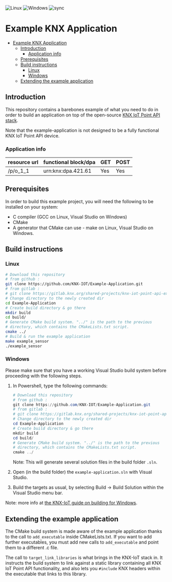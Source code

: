 ![Linux](https://github.com/KNX-IOT/Example-Application/actions/workflows/cmake-linux.yml/badge.svg)
![Windows](https://github.com/KNX-IOT/Example-Application/actions/workflows/cmake-windows.yml/badge.svg)
![sync](https://github.com/KNX-IOT/Example-Application/actions/workflows/gitlabsync.yml/badge.svg)

# Example KNX Application
<!-- TOC -->

- [Example KNX Application](#example-knx-application)
  - [Introduction](#introduction)
    - [Application info](#application-info)
  - [Prerequisites](#prerequisites)
  - [Build instructions](#build-instructions)
    - [Linux](#linux)
    - [Windows](#windows)
  - [Extending the example application](#extending-the-example-application)

<!-- /TOC -->

## Introduction

This repository contains a barebones example of what you need to do in order to
build an application on top of the open-source [KNX IoT Point API stack](https://github.com/KNX-IOT/KNX-IOT-STACK).

Note that the example-application is not designed to be a fully functional KNX IoT Point API device.

### Application info

 | resource url |  functional block/dpa  | GET | POST |
 | ------------ | ---------------------- | ----| ---- |
 | /p/o_1_1     | urn:knx:dpa.421.61     | Yes | Yes  |

## Prerequisites

In order to build this example project, you will need the following to be installed
on your system:

- C compiler (GCC on Linux, Visual Studio on Windows)
- CMake
- A generator that CMake can use - make on Linux, Visual Studio on Windows.

## Build instructions

### Linux

```bash
# Download this repository
# from github :
git clone https://github.com/KNX-IOT/Example-Application.git
# from gitlab :
# git clone https://gitlab.knx.org/shared-projects/knx-iot-point-api-example-application.git
# Change directory to the newly created dir
cd Example-Application
# Create build directory & go there
mkdir build
cd build/
# Generate CMake build system. "../" is the path to the previous
# directory, which contains the CMakeLists.txt script.
cmake ../
# Build & run the example application
make example_sensor
./example_sensor
```

### Windows

Please make sure that you have a working Visual Studio build system before
proceeding with the following steps.

1. In Powershell, type the following commands:

   ```powershell
   # Download this repository
   # from github :
   git clone https://github.com/KNX-IOT/Example-Application.git
   # from gitlab :
   # git clone https://gitlab.knx.org/shared-projects/knx-iot-point-api-example-application.git
   # Change directory to the newly created dir
   cd Example-Application
   # Create build directory & go there
   mkdir build
   cd build/
   # Generate CMake build system. "../" is the path to the previous
   # directory, which contains the CMakeLists.txt script.
   cmake ../
   ```

   Note: This will generate several solution files in the build folder `.sln`.

1. Open (in the build folder) the `example-application.sln` with Visual Studio.
1. Build the targets as usual, by selecting Build -> Build Solution
within the Visual Studio menu bar.

Note: more info at [the KNX-IoT guide on building for Windows](https://knx-iot.github.io/building_windows/).

## Extending the example application

The CMake build system is made aware of the example application thanks to the
call to `add_executable` inside CMakeLists.txt. If you want to add further
executables, you must add new calls to `add_executable` and point them to a
different .c file.

The call to `target_link_libraries` is what brings in the KNX-IoT stack in.
It instructs the build system to link against a static library containing
all KNX IoT Point API functionality, and also lets you `#include` KNX headers within
the executable that links to this library.
